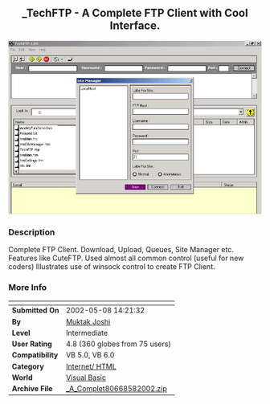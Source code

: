 ﻿<div align="center">

## \_TechFTP \- A Complete FTP Client with Cool Interface\.

<img src="PIC200253113274119.gif">
</div>

### Description

Complete FTP Client. Download, Upload, Queues, Site Manager etc. Features like CuteFTP. Used almost all common control (useful for new coders) Illustrates use of winsock control to create FTP Client.
 
### More Info
 


<span>             |<span>
---                |---
**Submitted On**   |2002-05-08 14:21:32
**By**             |[Muktak Joshi](https://github.com/Planet-Source-Code/PSCIndex/blob/master/ByAuthor/muktak-joshi.md)
**Level**          |Intermediate
**User Rating**    |4.8 (360 globes from 75 users)
**Compatibility**  |VB 5\.0, VB 6\.0
**Category**       |[Internet/ HTML](https://github.com/Planet-Source-Code/PSCIndex/blob/master/ByCategory/internet-html__1-34.md)
**World**          |[Visual Basic](https://github.com/Planet-Source-Code/PSCIndex/blob/master/ByWorld/visual-basic.md)
**Archive File**   |[\_A\_Complet80668582002\.zip](https://github.com/Planet-Source-Code/muktak-joshi-techftp-a-complete-ftp-client-with-cool-interface__1-34413/archive/master.zip)








